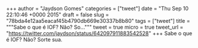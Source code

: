 
+++
author = "Jaydson Gomes"
categories = ["tweet"]
date = "Thu Sep 10 22:10:46 +0000 2015"
draft = false
slug = "78bda4e12aa5eacaf45b4790db669e30337b8b80"
tags = ["tweet"]
title = """Sabe o que é IOF? Não? So..."""
tweet = true
micro = true
tweet_url = "https://twitter.com/jaydson/status/642097911883542528"
+++
Sabe o que é IOF? Não? Sorte sua.
